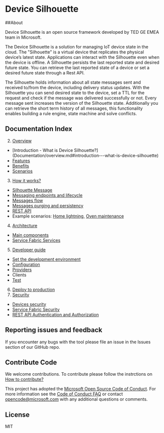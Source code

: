 # Device Silhouette

##About

Device Silhouette is an open source framework developed by TED GE EMEA team in Microsoft.

The Device Silhouette is a solution for managing IoT device state in the cloud.
The "Silhouette" is a virtual device that replicates the physical device’s latest
state. Applications can interact with the Silhouette even when the device is
offline. A Silhouette persists the last reported state and desired future
state. You can retrieve the last reported state of a device or set a desired
future state through a Rest API.

The Silhouette holds information about all state messages sent and received
to/from the device, including delivery status updates. With the Silhouette
you can send desired state to the device, set a TTL for the request and check
if the message was delivered successfully or not. Every message sent increases
the version of the Silhouette state. Additionally you can retrieve the short
term history of all messages, this functionality enables building a rule engine,
state machine and solve conflicts.

## Documentation Index

2.	[Overview](Documentation/overview.md)
 * [Introduction - What is Device Silhouette?] (Documentation/overview.md#introduction---what-is-device-silhouette)
 * [Features](Documentation/overview.md#features)
 * [Benefits](Documentation/overview.md#benefits)
 * [Scenarios](Documentation/overview.md#scenarios)
3.	[How it works?](Documentation/howitworks.md)
 * [Silhouette Message](Documentation/silhouettemessage.md)
 * [Messaging endpoints and lifecycle](Documentation/howitworks.md#messaging-endpoints-and-lifecycle)
 * [Messages flow](Documentation/messagesflow.md)
 * [Messages purging and persistency](Documentation/howitworks.md#messages-purging-and-persistancy)
 * [REST API](Documentation/RESTAPI.md)
 * Example scenarios: [Home lightning](Documentation/lightsSampleScenario.md), [Oven maintenance](Documentation/ovenscenario.md)
4.	[Architecture](Documentation/architecture.md)
 * [Main components](Documentation/architecture.md#main-components)
 * [Service Fabric Services](Documentation/architecture.md#service-fabric-microservices)
5.	[Developer guide](Documentation/developerguide.md)
 * [Set the development environment](Documentation/devenvironment.md)
 * [Configuration](Documentation/configuration.md)
 * [Providers](Documentation/developerguide.md#providers)
 * Clients
 * [Test](Documentation/test.md)
6.	[Deploy to production](Documentation/deployment.md)
7.	[Security](Documentation/security.md)
 * [Devices security](Documentation/security.md#device-security)
 * [Service Fabric Security](Documentation/security.md#service-fabric-security)
 * [REST API Authentication and Authorization](Documentation/security.md#rest-api-authentication-and-authorization)



## Reporting issues and feedback

If you encounter any bugs with the tool please file an issue in the Issues
section of our GitHub repo.

## Contribute Code


We welcome contributions. To contribute please follow the instrctions on
[How to contribute?](CONTRIBUTING.md)

This project has adopted the [Microsoft Open Source Code of Conduct](https://opensource.microsoft.com/codeofconduct/).
For more information see the [Code of Conduct FAQ](https://opensource.microsoft.com/codeofconduct/faq/)
or contact [opencode@microsoft.com](mailto:opencode@microsoft.com) with any additional questions or comments.


## License

MIT

